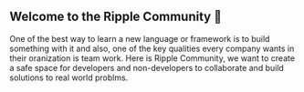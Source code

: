 ## Welcome to the Ripple Community 🎊 

One of the best way to learn a new language or framework is to build something with it and also, one of the key qualities every company wants in their oranization is team work.
Here is Ripple Community, we want to create a safe space for developers and non-developers to collaborate and build solutions to real world problms.
<!--

**Here are some ideas to get you started:**

🙋‍♀️ A short introduction - what is your organization all about?
🌈 Contribution guidelines - how can the community get involved?
👩‍💻 Useful resources - where can the community find your docs? Is there anything else the community should know?
🍿 Fun facts - what does your team eat for breakfast?
🧙 Remember, you can do mighty things with the power of [Markdown](https://docs.github.com/github/writing-on-github/getting-started-with-writing-and-formatting-on-github/basic-writing-and-formatting-syntax)
-->
